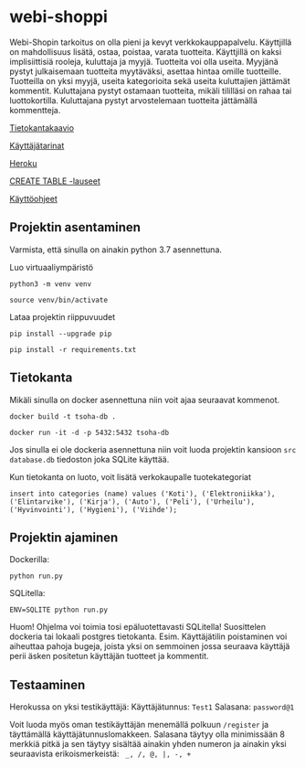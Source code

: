 # webi-shoppi

Webi-Shopin tarkoitus on olla pieni ja kevyt verkkokauppapalvelu. Käyttjillä on mahdollisuus lisätä, ostaa, poistaa, varata tuotteita.
Käyttjillä on kaksi implisiittisiä rooleja, kuluttaja ja myyjä. Tuotteita voi olla useita. Myyjänä pystyt julkaisemaan tuotteita myytäväksi, asettaa hintaa omille tuotteille. Tuotteilla on yksi myyjä, useita kategorioita sekä useita kuluttajien jättämät kommentit.
Kuluttajana pystyt ostamaan tuotteita, mikäli tililläsi on rahaa tai luottokortilla. Kuluttajana pystyt arvostelemaan tuotteita jättämällä kommentteja. 

[Tietokantakaavio](https://github.com/nnecklace/webi-shoppi/blob/master/diagrams/diagram.md)

[Käyttäjätarinat](https://github.com/nnecklace/webi-shoppi/blob/master/documentation/features.md)

[Heroku](https://webi-shoppi.herokuapp.com/)

[CREATE TABLE -lauseet](https://github.com/nnecklace/webi-shoppi/blob/master/documentation/create_table.md)

[Käyttöohjeet](https://github.com/nnecklace/webi-shoppi/blob/master/documentation/manual.md)

## Projektin asentaminen

Varmista, että sinulla on ainakin python 3.7 asennettuna.

Luo virtuaaliympäristö

```python3 -m venv venv```

```source venv/bin/activate```

Lataa projektin riippuvuudet

```pip install --upgrade pip```

```pip install -r requirements.txt```

## Tietokanta

Mikäli sinulla on docker asennettuna niin voit ajaa seuraavat kommenot.

```docker build -t tsoha-db .```

```docker run -it -d -p 5432:5432 tsoha-db```

Jos sinulla ei ole dockeria asennettuna niin voit luoda projektin kansioon `src` `database.db` tiedoston joka SQLite käyttää.

Kun tietokanta on luoto, voit lisätä verkokaupalle tuotekategoriat

```insert into categories (name) values ('Koti'), ('Elektroniikka'), ('Elintarvike'), ('Kirja'), ('Auto'), ('Peli'), ('Urheilu'), ('Hyvinvointi'), ('Hygieni'), ('Viihde');```

## Projektin ajaminen 

Dockerilla:

```python run.py```

SQLitella:

```ENV=SQLITE python run.py```

Huom! Ohjelma voi toimia tosi epäluotettavasti SQLitella! Suosittelen dockeria tai lokaali postgres tietokanta.
Esim. Käyttäjätilin poistaminen voi aiheuttaa pahoja bugeja, joista yksi on semmoinen jossa seuraava käyttäjä perii äsken positetun käyttäjän tuotteet ja kommentit.

## Testaaminen

Herokussa on yksi testikäyttäjä: 
Käyttäjätunnus: `Test1`
Salasana: `password@1`

Voit luoda myös oman testikäyttäjän menemällä polkuun `/register` ja täyttämällä käyttäjätunnuslomakkeen. Salasana täytyy olla minimissään 8 merkkiä pitkä ja sen täytyy sisältää ainakin yhden numeron ja ainakin yksi seuraavista erikoismerkeistä: ` _, /, @, |, -, +`